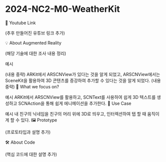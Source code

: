# 2024-NC2-M0-WeatherKit
🎥 Youtube Link

(추후 만들어진 유튜브 링크 추가)

💡 About Augmented Reality

(해당 기술에 대한 조사 내용 정리)

예시

(내용 중략)
ARKit에서 ARSCNView가 있다는 것을 알게 되었고, ARSCNView에서는 SceneKit을 활용하여 3D 콘텐츠를 증강하여 추가할 수 있다는 것을 알게 되었다.
(내용 중략)
🎯 What we focus on?

예시
ARKit에서 ARSCNView를 활용하고, SCNText를 사용하여 쉽게 3D 텍스트를 생성하고 SCNAction을 통해 쉽게 에니메이션을 추가한다.
💼 Use Case

예시
내 친구의 닉네임을 친구의 머리 위에 3D로 띄우고, 인터렉션하여 탭 할 때 움직이게 할 수 있다.
🖼️ Prototype

(프로토타입과 설명 추가)

🛠️ About Code

(핵심 코드에 대한 설명 추가)
